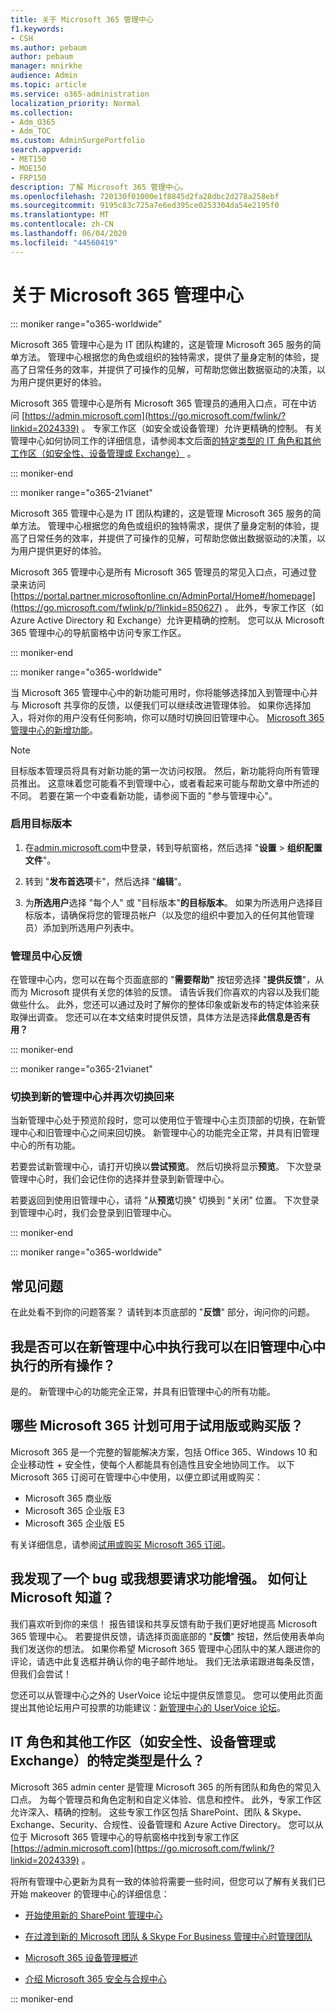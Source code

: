 ```yaml
---
title: 关于 Microsoft 365 管理中心
f1.keywords:
- CSH
ms.author: pebaum
author: pebaum
manager: mnirkhe
audience: Admin
ms.topic: article
ms.service: o365-administration
localization_priority: Normal
ms.collection:
- Adm_O365
- Adm_TOC
ms.custom: AdminSurgePortfolio
search.appverid:
- MET150
- MOE150
- FRP150
description: 了解 Microsoft 365 管理中心。
ms.openlocfilehash: 720130f01000e1f8845d2fa28dbc2d278a258ebf
ms.sourcegitcommit: 9195c83c725a7e6ed395ce0253304da54e2195f0
ms.translationtype: MT
ms.contentlocale: zh-CN
ms.lasthandoff: 06/04/2020
ms.locfileid: "44560419"
---
```

# <a name="about-the-microsoft-365-admin-center"></a>关于 Microsoft 365 管理中心

::: moniker range="o365-worldwide"

Microsoft 365 管理中心是为 IT 团队构建的，这是管理 Microsoft 365 服务的简单方法。 管理中心根据您的角色或组织的独特需求，提供了量身定制的体验，提高了日常任务的效率，并提供了可操作的见解，可帮助您做出数据驱动的决策，以为用户提供更好的体验。

Microsoft 365 管理中心是所有 Microsoft 365 管理员的通用入口点，可在中访问 [https://admin.microsoft.com](https://go.microsoft.com/fwlink/?linkid=2024339) 。 专家工作区（如安全或设备管理）允许更精确的控制。 有关管理中心如何协同工作的详细信息，请参阅本文后面[的特定类型的 IT 角色和其他工作区（如安全性、设备管理或 Exchange）](#what-about-the-specific-types-of-it-roles-and-other-workspaces-like-security-device-management-or-exchange) 。

::: moniker-end

::: moniker range="o365-21vianet"

Microsoft 365 管理中心是为 IT 团队构建的，这是管理 Microsoft 365 服务的简单方法。 管理中心根据您的角色或组织的独特需求，提供了量身定制的体验，提高了日常任务的效率，并提供了可操作的见解，可帮助您做出数据驱动的决策，以为用户提供更好的体验。

Microsoft 365 管理中心是所有 Microsoft 365 管理员的常见入口点，可通过登录来访问 [https://portal.partner.microsoftonline.cn/AdminPortal/Home#/homepage](https://go.microsoft.com/fwlink/p/?linkid=850627) 。 此外，专家工作区（如 Azure Active Directory 和 Exchange）允许更精确的控制。 您可以从 Microsoft 365 管理中心的导航窗格中访问专家工作区。

::: moniker-end

::: moniker range="o365-worldwide"

当 Microsoft 365 管理中心中的新功能可用时，你将能够选择加入到管理中心并与 Microsoft 共享你的反馈，以便我们可以继续改进管理体验。 如果你选择加入，将对你的用户没有任何影响，你可以随时切换回旧管理中心。
[Microsoft 365 管理中心的新增功能](whats-new-in-preview.md)。
  
> [!NOTE]
> 目标版本管理员将具有对新功能的第一次访问权限。 然后，新功能将向所有管理员推出。 这意味着您可能看不到管理中心，或者看起来可能与帮助文章中所述的不同。 若要在第一个中查看新功能，请参阅下面的 "参与管理中心"。 

### <a name="turn-on-targeted-release"></a>启用目标版本

1. 在[admin.microsoft.com](https://admin.microsoft.com)中登录，转到导航窗格，然后选择 "**设置** \> **组织配置文件**"。

2. 转到 "**发布首选项**卡"，然后选择 "**编辑**"。 
    
3. 为**所选用户**选择 "每个人" 或 "目标版本"**的目标版本**。 如果为所选用户选择目标版本，请确保将您的管理员帐户（以及您的组织中要加入的任何其他管理员）添加到所选用户列表中。
    
### <a name="admin-center-feedback"></a>管理员中心反馈

在管理中心内，您可以在每个页面底部的 "**需要帮助"** 按钮旁选择 "**提供反馈**"，从而为 Microsoft 提供有关您的体验的反馈。 请告诉我们你喜欢的内容以及我们能做些什么。 此外，您还可以通过及时了解你的整体印象或新发布的特定体验来获取弹出调查。 您还可以在本文结束时提供反馈，具体方法是选择**此信息是否有用？**
  
::: moniker-end

::: moniker range="o365-21vianet"

### <a name="switch-to-the-new-admin-center-and-back-again"></a>切换到新的管理中心并再次切换回来

当新管理中心处于预览阶段时，您可以使用位于管理中心主页顶部的切换，在新管理中心和旧管理中心之间来回切换。 新管理中心的功能完全正常，并具有旧管理中心的所有功能。

若要尝试新管理中心，请打开切换以<b>尝试预览</b>。 然后切换将显示<b>预览</b>。 下次登录管理中心时，我们会记住你的选择并登录到新管理中心。

若要返回到使用旧管理中心，请将 "从<b>预览</b>切换" 切换到 "关闭" 位置。 下次登录到管理中心时，我们会登录到旧管理中心。

::: moniker-end

::: moniker range="o365-worldwide"

## <a name="frequently-asked-questions"></a>常见问题

在此处看不到你的问题答案？ 请转到本页底部的 "**反馈**" 部分，询问你的问题。 
  
## <a name="can-i-do-everything-in-the-new-admin-center-that-i-can-do-in-the-old-admin-center"></a>我是否可以在新管理中心中执行我可以在旧管理中心中执行的所有操作？

是的。 新管理中心的功能完全正常，并具有旧管理中心的所有功能。
  
## <a name="which-microsoft-365-plans-are-available-to-trial-or-buy"></a>哪些 Microsoft 365 计划可用于试用版或购买版？

Microsoft 365 是一个完整的智能解决方案，包括 Office 365、Windows 10 和企业移动性 + 安全性，使每个人都能具有创造性且安全地协同工作。 以下 Microsoft 365 订阅可在管理中心中使用，以便立即试用或购买：
  
- Microsoft 365 商业版
- Microsoft 365 企业版 E3
- Microsoft 365 企业版 E5
    
有关详细信息，请参阅[试用或购买 Microsoft 365 订阅](../commerce/try-or-buy-microsoft-365.md)。

## <a name="i-found-a-bug-or-i-want-to-request-a-feature-enhancement-how-do-i-let-microsoft-know"></a>我发现了一个 bug 或我想要请求功能增强。 如何让 Microsoft 知道？

我们喜欢听到你的来信！ 报告错误和共享反馈有助于我们更好地提高 Microsoft 365 管理中心。 若要提供反馈，请选择页面底部的 "**反馈**" 按钮，然后使用表单向我们发送你的想法。 如果你希望 Microsoft 365 管理中心团队中的某人跟进你的评论，请选中此复选框并确认你的电子邮件地址。 我们无法承诺跟进每条反馈，但我们会尝试！ 
  
您还可以从管理中心之外的 UserVoice 论坛中提供反馈意见。 您可以使用此页面提出其他论坛用户可投票的功能建议：[新管理中心的 UserVoice 论坛](https://go.microsoft.com/fwlink/?linkid=2024994)。

## <a name="what-about-the-specific-types-of-it-roles-and-other-workspaces-like-security-device-management-or-exchange"></a>IT 角色和其他工作区（如安全性、设备管理或 Exchange）的特定类型是什么？

Microsoft 365 admin center 是管理 Microsoft 365 的所有团队和角色的常见入口点。 为每个管理员和角色定制和自定义体验、信息和控件。 此外，专家工作区允许深入、精确的控制。 这些专家工作区包括 SharePoint、团队 &amp; Skype、Exchange、Security、合规性、设备管理和 Azure Active Directory。 您可以从位于 Microsoft 365 管理中心的导航窗格中找到专家工作区 [https://admin.microsoft.com](https://go.microsoft.com/fwlink/?linkid=2024339) 。
  
将所有管理中心更新为具有一致的体验将需要一些时间，但您可以了解有关我们已开始 makeover 的管理中心的详细信息：
  
- [开始使用新的 SharePoint 管理中心](https://go.microsoft.com/fwlink/?linkid=2024186)
    
- [在过渡到新的 Microsoft 团队 &amp; Skype For Business 管理中心时管理团队](https://go.microsoft.com/fwlink/?linkid=2024308)
    
- [Microsoft 365 设备管理概述](https://go.microsoft.com/fwlink/?linkid=2006262)
    
- [介绍 Microsoft 365 安全与合规中心](https://go.microsoft.com/fwlink/?linkid=2025413)

::: moniker-end
